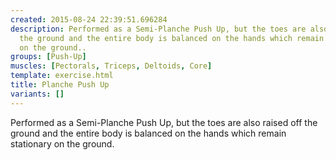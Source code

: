 ```yaml
---
created: 2015-08-24 22:39:51.696284
description: Performed as a Semi-Planche Push Up, but the toes are also raised off
  the ground and the entire body is balanced on the hands which remain stationary
  on the ground..
groups: [Push-Up]
muscles: [Pectorals, Triceps, Deltoids, Core]
template: exercise.html
title: Planche Push Up
variants: []
---
```

Performed as a Semi-Planche Push Up, but the toes are also raised off the ground and the entire body is balanced on the hands which remain stationary on the ground.